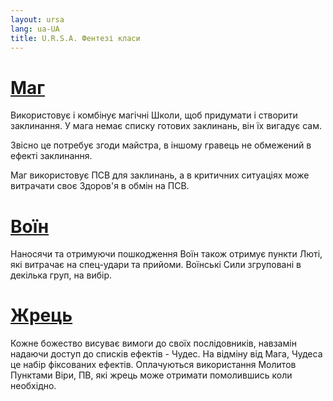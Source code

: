```yaml
---
layout: ursa
lang: ua-UA
title: U.R.S.A. Фентезі класи
---
```


<div id="nav-placeholder"></div>
<script>
$(function(){
  $("#nav-placeholder").load("/ursa_doc/navbar.html");
});
</script>

# [**Маг**](/ursa_doc/fantasy/common/classes/mage.html)

Використовує і комбінує магічні Школи, щоб придумати і створити
заклинання. У мага немає списку готових заклинань, він їх вигадує сам.

Звісно це потребує згоди майстра, в іншому гравець не обмежений в ефекті
заклинання.

Маг використовує ПСВ для заклинань, а в критичних ситуаціях може витрачати
своє Здоров'я в обмін на ПСВ.

# [**Воїн**](/ursa_doc/fantasy/common/classes/warrior.html)

Наносячи та отримуючи пошкодження Воїн також отримує пункти Люті, які
витрачає на спец-удари та прийоми. Воїнські Сили згруповані в декілька
груп, на вибір.

# [**Жрець**](/ursa_doc/fantasy/common/classes/priest.html)

Кожне божество висуває вимоги до своїх послідовників, навзамін надаючи
доступ до списків ефектів - Чудес. На відміну від Мага, Чудеса це
набір фіксованих ефектів. Оплачуються використання Молитов
Пунктами Віри, ПВ, які жрець може отримати помолившись коли необхідно.
